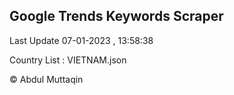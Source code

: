 

## Google Trends Keywords Scraper 
 
Last Update 07-01-2023 , 13:58:38

Country List :
VIETNAM.json



© Abdul Muttaqin 
